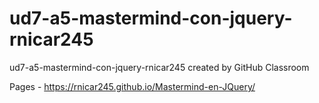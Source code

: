 # ud7-a5-mastermind-con-jquery-rnicar245
ud7-a5-mastermind-con-jquery-rnicar245 created by GitHub Classroom

Pages - https://rnicar245.github.io/Mastermind-en-JQuery/
